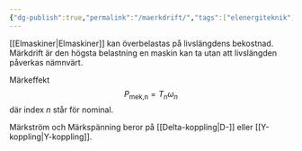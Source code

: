 ```yaml
---
{"dg-publish":true,"permalink":"/maerkdrift/","tags":["elenergiteknik"]}
---
```


[[Elmaskiner\|Elmaskiner]] kan överbelastas på livslängdens bekostnad. Märkdrift är den högsta belastning en maskin kan ta utan att livslängden påverkas nämnvärt. 

Märkeffekt 
$$
P_\text{mek,n}=T_n\omega_n
$$
där index $n$ står för nominal.

Märkström och Märkspänning beror på [[Delta-koppling\|D-]] eller [[Y-koppling\|Y-koppling]].